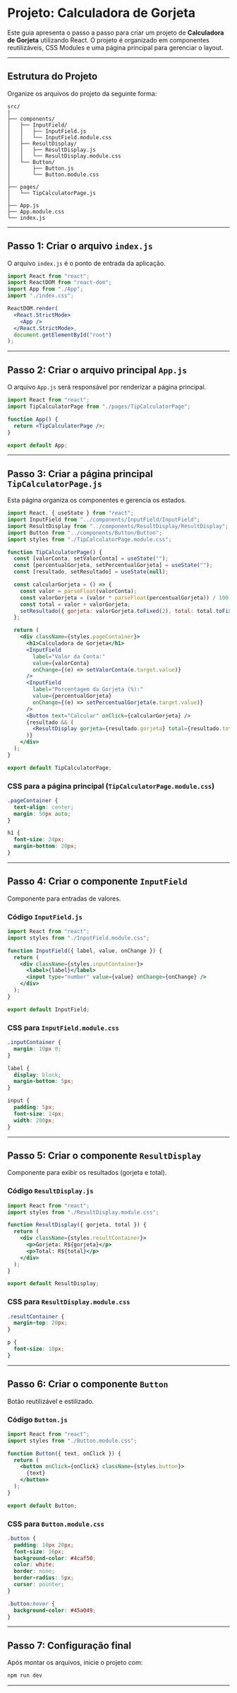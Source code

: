 # Projeto: Calculadora de Gorjeta

Este guia apresenta o passo a passo para criar um projeto de **Calculadora de Gorjeta** utilizando React. O projeto é organizado em componentes reutilizáveis, CSS Modules e uma página principal para gerenciar o layout.

---

## Estrutura do Projeto

Organize os arquivos do projeto da seguinte forma:

```
src/
│
├── components/
│   ├── InputField/
│   │   ├── InputField.js
│   │   └── InputField.module.css
│   ├── ResultDisplay/
│   │   ├── ResultDisplay.js
│   │   └── ResultDisplay.module.css
│   └── Button/
│       ├── Button.js
│       └── Button.module.css
│
├── pages/
│   └── TipCalculatorPage.js
│
├── App.js
├── App.module.css
└── index.js
```

---

## Passo 1: Criar o arquivo `index.js`

O arquivo `index.js` é o ponto de entrada da aplicação.

```jsx
import React from "react";
import ReactDOM from "react-dom";
import App from "./App";
import "./index.css";

ReactDOM.render(
  <React.StrictMode>
    <App />
  </React.StrictMode>,
  document.getElementById("root")
);
```

---

## Passo 2: Criar o arquivo principal `App.js`

O arquivo `App.js` será responsável por renderizar a página principal.

```jsx
import React from "react";
import TipCalculatorPage from "./pages/TipCalculatorPage";

function App() {
  return <TipCalculatorPage />;
}

export default App;
```

---

## Passo 3: Criar a página principal `TipCalculatorPage.js`

Esta página organiza os componentes e gerencia os estados.

```jsx
import React, { useState } from "react";
import InputField from "../components/InputField/InputField";
import ResultDisplay from "../components/ResultDisplay/ResultDisplay";
import Button from "../components/Button/Button";
import styles from "./TipCalculatorPage.module.css";

function TipCalculatorPage() {
  const [valorConta, setValorConta] = useState("");
  const [percentualGorjeta, setPercentualGorjeta] = useState("");
  const [resultado, setResultado] = useState(null);

  const calcularGorjeta = () => {
    const valor = parseFloat(valorConta);
    const valorGorjeta = (valor * parseFloat(percentualGorjeta)) / 100;
    const total = valor + valorGorjeta;
    setResultado({ gorjeta: valorGorjeta.toFixed(2), total: total.toFixed(2) });
  };

  return (
    <div className={styles.pageContainer}>
      <h1>Calculadora de Gorjeta</h1>
      <InputField
        label="Valor da Conta:"
        value={valorConta}
        onChange={(e) => setValorConta(e.target.value)}
      />
      <InputField
        label="Porcentagem da Gorjeta (%):"
        value={percentualGorjeta}
        onChange={(e) => setPercentualGorjeta(e.target.value)}
      />
      <Button text="Calcular" onClick={calcularGorjeta} />
      {resultado && (
        <ResultDisplay gorjeta={resultado.gorjeta} total={resultado.total} />
      )}
    </div>
  );
}

export default TipCalculatorPage;
```

### CSS para a página principal (`TipCalculatorPage.module.css`)

```css
.pageContainer {
  text-align: center;
  margin: 50px auto;
}

h1 {
  font-size: 24px;
  margin-bottom: 20px;
}
```

---

## Passo 4: Criar o componente `InputField`

Componente para entradas de valores.

### Código `InputField.js`

```jsx
import React from "react";
import styles from "./InputField.module.css";

function InputField({ label, value, onChange }) {
  return (
    <div className={styles.inputContainer}>
      <label>{label}</label>
      <input type="number" value={value} onChange={onChange} />
    </div>
  );
}

export default InputField;
```

### CSS para `InputField.module.css`

```css
.inputContainer {
  margin: 10px 0;
}

label {
  display: block;
  margin-bottom: 5px;
}

input {
  padding: 5px;
  font-size: 14px;
  width: 200px;
}
```

---

## Passo 5: Criar o componente `ResultDisplay`

Componente para exibir os resultados (gorjeta e total).

### Código `ResultDisplay.js`

```jsx
import React from "react";
import styles from "./ResultDisplay.module.css";

function ResultDisplay({ gorjeta, total }) {
  return (
    <div className={styles.resultContainer}>
      <p>Gorjeta: R${gorjeta}</p>
      <p>Total: R${total}</p>
    </div>
  );
}

export default ResultDisplay;
```

### CSS para `ResultDisplay.module.css`

```css
.resultContainer {
  margin-top: 20px;
}

p {
  font-size: 18px;
}
```

---

## Passo 6: Criar o componente `Button`

Botão reutilizável e estilizado.

### Código `Button.js`

```jsx
import React from "react";
import styles from "./Button.module.css";

function Button({ text, onClick }) {
  return (
    <button onClick={onClick} className={styles.button}>
      {text}
    </button>
  );
}

export default Button;
```

### CSS para `Button.module.css`

```css
.button {
  padding: 10px 20px;
  font-size: 16px;
  background-color: #4caf50;
  color: white;
  border: none;
  border-radius: 5px;
  cursor: pointer;
}

.button:hover {
  background-color: #45a049;
}
```

---

## Passo 7: Configuração final

Após montar os arquivos, inicie o projeto com:

```bash
npm run dev
```

---

